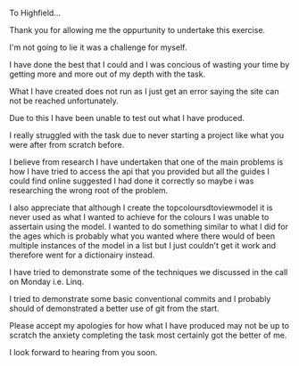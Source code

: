 To Highfield...

Thank you for allowing me the oppurtunity to undertake this exercise.

I'm not going to lie it was a challenge for myself.

I have done the best that I could and I was concious of wasting your time by getting more and more out of my depth with the task.

What I have created does not run as I just get an error saying the site can not be reached unfortunately.

Due to this I have been unable to test out what I have produced.

I really struggled with the task due to never starting a project like what you were after from scratch before.

I believe from research I have undertaken that one of the main problems is how I have tried to access the api that you provided but all the guides I could find
online suggested I had done it correctly so maybe i was researching the wrong root of the problem.

I also appreciate that although I create the topcoloursdtoviewmodel it is never used as what I wanted to achieve for the colours I was unable to assertain using the model. I wanted to do something similar to what I did for the ages which is probably what you wanted where there would of been multiple instances of the model in a list but I just couldn't get it work and therefore went for a dictionairy instead.

I have tried to demonstrate some of the techniques we discussed in the call on Monday i.e. Linq.

I tried to demonstrate some basic conventional commits and I probably should of demonstrated a better use of git from the start.

Please accept my apologies for how what I have produced may not be up to scratch the anxiety completing the task most certainly got the better of me.

I look forward to hearing from you soon.
